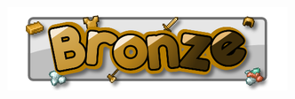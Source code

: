![Bronze Banner](https://github.com/Khazoda/bronze/blob/Web-Assets/description_common/logo_wide.png?raw=true)
